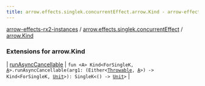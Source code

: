 ```yaml
---
title: arrow.effects.singlek.concurrentEffect.arrow.Kind - arrow-effects-rx2-instances
---
```


[arrow-effects-rx2-instances](../../index.html) / [arrow.effects.singlek.concurrentEffect](../index.html) / [arrow.Kind](./index.html)

### Extensions for arrow.Kind

| [runAsyncCancellable](run-async-cancellable.html) | `fun <A> Kind<ForSingleK, `[`A`](run-async-cancellable.html#A)`>.runAsyncCancellable(arg1: (Either<`[`Throwable`](https://kotlinlang.org/api/latest/jvm/stdlib/kotlin/-throwable/index.html)`, `[`A`](run-async-cancellable.html#A)`>) -> Kind<ForSingleK, `[`Unit`](https://kotlinlang.org/api/latest/jvm/stdlib/kotlin/-unit/index.html)`>): SingleK<() -> `[`Unit`](https://kotlinlang.org/api/latest/jvm/stdlib/kotlin/-unit/index.html)`>` |


